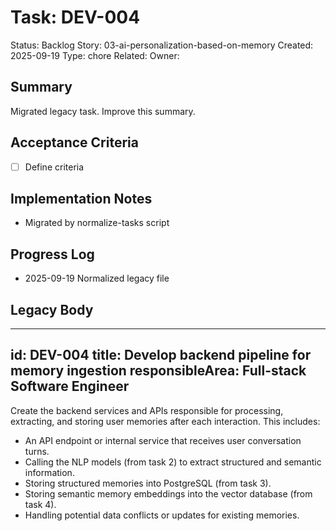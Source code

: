 # Task: DEV-004
Status: Backlog
Story: 03-ai-personalization-based-on-memory
Created: 2025-09-19
Type: chore
Related:
Owner:

## Summary
Migrated legacy task. Improve this summary.

## Acceptance Criteria
- [ ] Define criteria

## Implementation Notes
- Migrated by normalize-tasks script

## Progress Log
- 2025-09-19 Normalized legacy file

## Legacy Body

---
id: DEV-004
title: Develop backend pipeline for memory ingestion
responsibleArea: Full-stack Software Engineer
---
Create the backend services and APIs responsible for processing, extracting, and storing user memories after each interaction. This includes:
- An API endpoint or internal service that receives user conversation turns.
- Calling the NLP models (from task 2) to extract structured and semantic information.
- Storing structured memories into PostgreSQL (from task 3).
- Storing semantic memory embeddings into the vector database (from task 4).
- Handling potential data conflicts or updates for existing memories.
